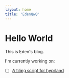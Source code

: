 ```yaml
---
layout: home
title: 'EdenQwQ'
---
```


# Hello World

This is Eden's blog.

I'm currently working on:

- [ ]  [A tiling script for hyprland](https://github.com/edenqwq/smart-tiling)
